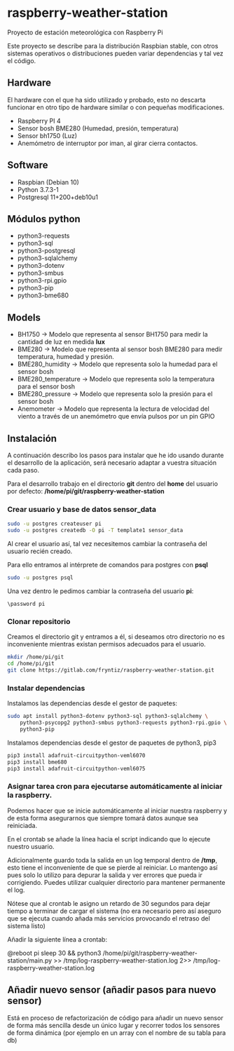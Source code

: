 # raspberry-weather-station

Proyecto de estación meteorológica con Raspberry Pi

Este proyecto se describe para la distribución Raspbian stable, con otros 
sistemas operativos o distribuciones pueden variar dependencias y tal vez
el código.

## Hardware 

El hardware con el que ha sido utilizado y probado, esto no descarta funcionar
en otro tipo de hardware similar o con pequeñas modificaciones.

- Raspberry PI 4
- Sensor bosh BME280 (Humedad, presión, temperatura)
- Sensor bh1750 (Luz)
- Anemómetro de interruptor por iman, al girar cierra contactos.

## Software

- Raspbian (Debian 10)
- Python 3.7.3-1
- Postgresql 11+200+deb10u1

## Módulos python

- python3-requests
- python3-sql
- python3-postgresql
- python3-sqlalchemy
- python3-dotenv
- python3-smbus
- python3-rpi.gpio
- python3-pip
- python3-bme680

## Models

- BH1750 → Modelo que representa al sensor BH1750 para medir la cantidad de 
luz en medida **lux**
- BME280 → Modelo que representa al sensor bosh BME280 para medir 
temperatura, humedad y presión.
- BME280_humidity → Modelo que representa solo la humedad para el sensor bosh
- BME280_temperature → Modelo que representa solo la temperatura para el sensor
 bosh
- BME280_pressure → Modelo que representa solo la presión para el sensor bosh
- Anemometer → Modelo que representa la lectura de velocidad del viento a 
 través de un anemómetro que envía pulsos por un pin GPIO
 
## Instalación

A continuación describo los pasos para instalar que he ido usando durante el
desarrollo de la aplicación, será necesario adaptar a vuestra situación cada
paso.

Para el desarrollo trabajo en el directorio **git** dentro del **home** del 
usuario por defecto: **/home/pi/git/raspberry-weather-station**

### Crear usuario y base de datos sensor_data

```bash
sudo -u postgres createuser pi
sudo -u postgres createdb -O pi -T template1 sensor_data
```

Al crear el usuario así, tal vez necesitemos cambiar la contraseña del
usuario recién creado.

Para ello entramos al intérprete de comandos para postgres con **psql**

```bash
sudo -u postgres psql
```

Una vez dentro le pedimos cambiar la contraseña del usuario **pi**:

```postgresql
\password pi
```

### Clonar repositorio

Creamos el directorio git y entramos a él, si deseamos otro directorio no
es inconveniente mientras existan permisos adecuados para el usuario.

```bash
mkdir /home/pi/git
cd /home/pi/git
git clone https://gitlab.com/fryntiz/raspberry-weather-station.git
```

### Instalar dependencias

Instalamos las dependencias desde el gestor de paquetes:

```bash
sudo apt install python3-dotenv python3-sql python3-sqlalchemy \ 
    python3-psycopg2 python3-smbus python3-requests python3-rpi.gpio \ 
    python3-pip 
```

Instalamos dependencias desde el gestor de paquetes de python3, pip3
```bash
pip3 install adafruit-circuitpython-veml6070
pip3 install bme680
pip3 install adafruit-circuitpython-veml6075
```

### Asignar tarea cron para ejecutarse automáticamente al iniciar la raspberry.

Podemos hacer que se inicie automáticamente al iniciar nuestra raspberry y
de esta forma asegurarnos que siempre tomará datos aunque sea reiniciada.

En el crontab se añade la línea hacia el script indicando que lo ejecute nuestro
usuario.

Adicionalmente guardo toda la salida en un log temporal dentro de **/tmp**,
esto tiene el inconveniente de que se pierde al reiniciar. Lo mantengo así
pues solo lo utilizo para depurar la salida y ver errores que pueda ir 
corrigiendo. Puedes utilizar cualquier directorio para mantener permanente el
log.

Nótese que al crontab le asigno un retardo de 30 segundos para dejar tiempo a
terminar de cargar el sistema (no era necesario pero así aseguro que se 
ejecuta cuando añada más servicios provocando el retraso del sistema listo)

Añadir la siguiente línea a crontab:

@reboot pi sleep 30 && python3 /home/pi/git/raspberry-weather-station/main.py >> /tmp/log-raspberry-weather-station.log 2>> /tmp/log-raspberry-weather-station.log

## Añadir nuevo sensor (añadir pasos para nuevo sensor)

Está en proceso de refactorización de código para añadir un nuevo sensor de 
forma más sencilla desde un único lugar y recorrer todos los sensores de forma 
dinámica (por ejemplo en un array con el nombre de su tabla para db)
